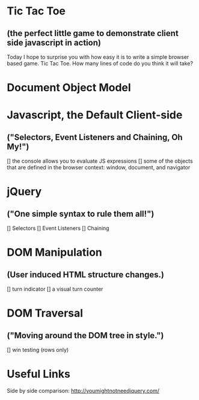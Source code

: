 # Tic Tac Toe
## (the perfect little game to demonstrate client side javascript in action)

Today I hope to surprise you with how easy it is to write a simple browser based game. Tic Tac Toe. How 
many lines of code do you think it will take?

# Document Object Model

# Javascript, the Default Client-side
## ("Selectors, Event Listeners and Chaining, Oh My!")
[] the console allows you to evaluate JS expressions
[] some of the objects that are defined in the browser context: window, document, and navigator

# jQuery 
## ("One simple syntax to rule them all!")
[] Selectors
[] Event Listeners
[] Chaining

# DOM Manipulation
## (User induced HTML structure changes.)

[] turn indicator
[] a visual turn counter

# DOM Traversal
## ("Moving around the DOM tree in style.")

[] win testing (rows only)


# Useful Links
Side by side comparison: http://youmightnotneedjquery.com/

